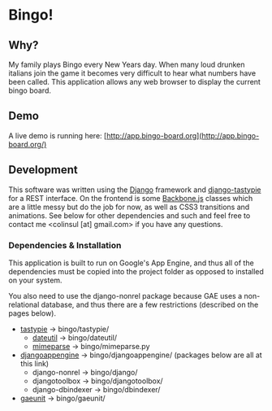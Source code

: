 # Bingo!

## Why?
My family plays Bingo every New Years day.  When many loud drunken italians join the game it becomes very difficult to hear what numbers have been called.  This application allows any web browser to display the current bingo board.

## Demo
A live demo is running here:
[http://app.bingo-board.org](http://app.bingo-board.org/)

## Development
This software was written using the [Django](http://www.djangoproject.com/) framework and [django-tastypie](https://github.com/toastdriven/django-tastypie) for a REST interface.  On the frontend is some [Backbone.js](http://documentcloud.github.com/backbone/) classes which are a little messy but do the job for now, as well as CSS3 transitions and animations.  See below for other dependencies and such and feel free to contact me &lt;colinsul [at] gmail.com&gt; if you have any questions.

### Dependencies & Installation
This application is built to run on Google's App Engine, and thus all of the dependencies must be copied into the project folder as opposed to installed on your system.  

You also need to use the django-nonrel package because GAE uses a non-relational database, and thus there are a few restrictions (described on the pages below).

*   [tastypie](https://github.com/toastdriven/django-tastypie) -> bingo/tastypie/
    *   [dateutil](http://niemeyer.net/python-dateutil) -> bingo/dateutil/
    *   [mimeparse](http://code.google.com/p/mimeparse/) -> bingo/mimeparse.py
*   [djangoappengine](http://www.allbuttonspressed.com/projects/djangoappengine#id1) -> bingo/djangoappengine/ (packages below are all at this link)
    *   django-nonrel -> bingo/django/
    *   djangotoolbox -> bingo/djangotoolbox/
    *   django-dbindexer -> bingo/dbindexer/
*   [gaeunit](http://code.google.com/p/gaeunit/) ->  bingo/gaeunit/

